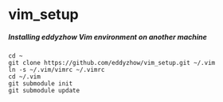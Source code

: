 vim_setup
=========
##### Installing eddyzhow Vim environment on another machine

```
cd ~
git clone https://github.com/eddyzhow/vim_setup.git ~/.vim
ln -s ~/.vim/vimrc ~/.vimrc
cd ~/.vim
git submodule init
git submodule update
```
